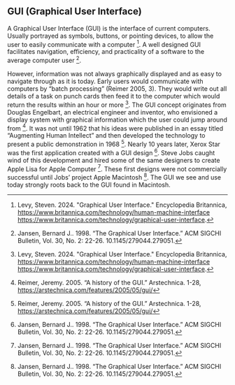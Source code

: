 
## GUI (Graphical User Interface)

A Graphical User Interface (GUI) is the interface of current computers. Usually portrayed as symbols, buttons, or pointing devices, to allow the user to easily communicate with a computer [^levy24gui]. A well designed GUI facilitates navigation, efficiency, and practicality of a software to the average computer user [^jansen98gui].

However, information was not always graphically displayed and as easy to navigate through as it is today. Early users would communicate with computers by “batch processing” (Reimer 2005, 3). They would write out all details of a task on punch cards then feed it to the computer which would return the results within an hour or more [^levy24gui]. The GUI concept originates from Douglas Engelbart, an electrical engineer and inventor, who envisioned a display system with graphical information which the user could jump around from [^reimer05gui]. It was not until 1962 that his ideas were published in an essay titled “Augmenting Human Intellect” and then developed the technology to present a public demonstration in 1968 [^reimer05gui]. Nearly 10 years later, Xerox Star was the first application created with a GUI design [^jansen98gui]. Steve Jobs caught wind of this development and hired some of the same designers to create Apple Lisa for Apple Computer [^jansen98gui]. These first designs were not commercially successful until Jobs’ project Apple Macintosh [^jansen98gui]. The GUI we see and use today strongly roots back to the GUI found in Macintosh. 


[^jansen98gui]: Jansen, Bernard J.. 1998. “The Graphical User Interface.” ACM SIGCHI Bulletin, Vol. 30, No. 2: 22-26. 10.1145/279044.279051.

[^levy24gui]: Levy, Steven. 2024. "Graphical User Interface." Encyclopedia Britannica, https://www.britannica.com/technology/human-machine-interface  https://www.britannica.com/technology/graphical-user-interface.

[^reimer05gui]: Reimer, Jeremy. 2005. “A history of the GUI.” Arstechnica. 1-28, https://arstechnica.com/features/2005/05/gui/ 
